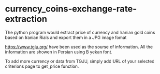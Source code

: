 # currency_coins-exchange-rate-extraction
The python program would extract price of currency and Iranian gold coins based on Iranian Rials and export them in a JPG image fomat

https://www.tgju.org/ have been used as the sourse of information.
All the information are showen in Persian using B yekan font.

To add more currency or data from TGJU, simply add URL of your selected criterions page to get_price function.
